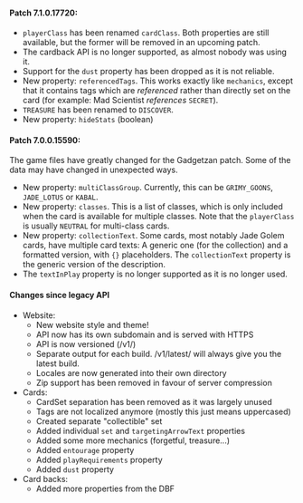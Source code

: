 #### Patch 7.1.0.17720:

- `playerClass` has been renamed `cardClass`. Both properties are still
  available, but the former will be removed in an upcoming patch.
- The cardback API is no longer supported, as almost nobody was using it.
- Support for the `dust` property has been dropped as it is not reliable.
- New property: `referencedTags`. This works exactly like `mechanics`,
  except that it contains tags which are *referenced* rather than directly
  set on the card (for example: Mad Scientist *references* `SECRET`).
- `TREASURE` has been renamed to `DISCOVER`.
- New property: `hideStats` (boolean)

#### Patch 7.0.0.15590:

The game files have greatly changed for the Gadgetzan patch.
Some of the data may have changed in unexpected ways.

- New property: `multiClassGroup`. Currently, this can be `GRIMY_GOONS`,
  `JADE_LOTUS` or `KABAL`.
- New property: `classes`. This is a list of classes, which is only included
  when the card is available for multiple classes. Note that the `playerClass`
  is usually `NEUTRAL` for multi-class cards.
- New property: `collectionText`. Some cards, most notably Jade Golem cards,
  have multiple card texts: A generic one (for the collection) and a formatted
  version, with `{}` placeholders. The `collectionText` property is the generic
  version of the description.
- The `textInPlay` property is no longer supported as it is no longer used.


#### Changes since legacy API

- Website:
  - New website style and theme!
  - API now has its own subdomain and is served with HTTPS
  - API is now versioned (/v1/)
  - Separate output for each build. /v1/latest/ will always give you the latest build.
  - Locales are now generated into their own directory
  - Zip support has been removed in favour of server compression
- Cards:
  - CardSet separation has been removed as it was largely unused
  - Tags are not localized anymore (mostly this just means uppercased)
  - Created separate "collectible" set
  - Added individual `set` and `targetingArrowText` properties
  - Added some more mechanics (forgetful, treasure...)
  - Added `entourage` property
  - Added `playRequirements` property
  - Added `dust` property
- Card backs:
  - Added more properties from the DBF
